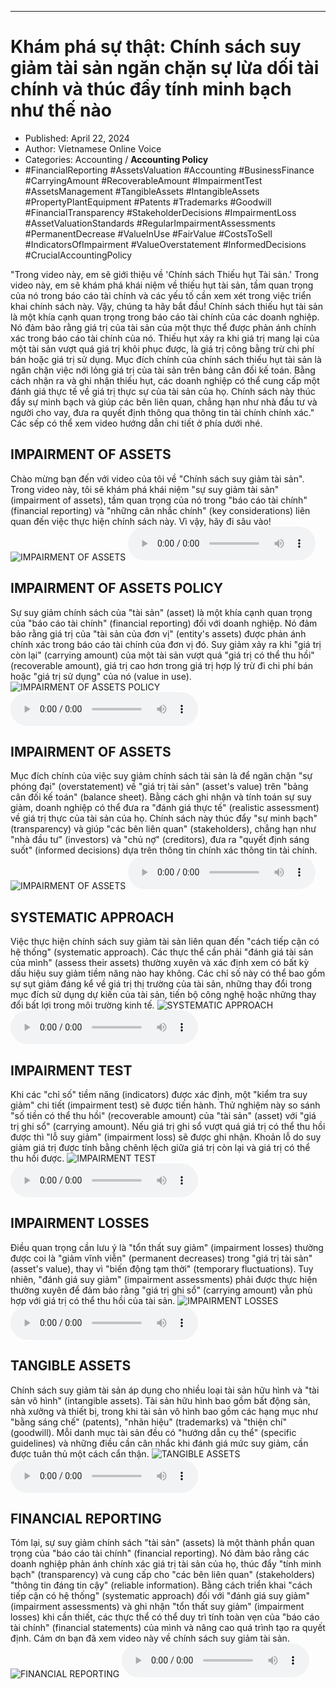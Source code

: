 
---

# Khám phá sự thật: Chính sách suy giảm tài sản ngăn chặn sự lừa dối tài chính và thúc đẩy tính minh bạch như thế nào

- Published: April 22, 2024
- Author: Vietnamese Online Voice
- Categories: Accounting / **Accounting Policy**
- #FinancialReporting #AssetsValuation #Accounting #BusinessFinance #CarryingAmount #RecoverableAmount #ImpairmentTest #AssetsManagement #TangibleAssets #IntangibleAssets #PropertyPlantEquipment #Patents #Trademarks #Goodwill #FinancialTransparency #StakeholderDecisions #ImpairmentLoss #AssetValuationStandards #RegularImpairmentAssessments #PermanentDecrease #ValueInUse #FairValue #CostsToSell #IndicatorsOfImpairment #ValueOverstatement #InformedDecisions #CrucialAccountingPolicy

"Trong video này, em sẽ giới thiệu về 'Chính sách Thiếu hụt Tài sản.' Trong video này, em sẽ khám phá khái niệm về thiếu hụt tài sản, tầm quan trọng của nó trong báo cáo tài chính và các yếu tố cần xem xét trong việc triển khai chính sách này. Vậy, chúng ta hãy bắt đầu! Chính sách thiếu hụt tài sản là một khía cạnh quan trọng trong báo cáo tài chính của các doanh nghiệp. Nó đảm bảo rằng giá trị của tài sản của một thực thể được phản ánh chính xác trong báo cáo tài chính của nó. Thiếu hụt xảy ra khi giá trị mang lại của một tài sản vượt quá giá trị khôi phục được, là giá trị công bằng trừ chi phí bán hoặc giá trị sử dụng. Mục đích chính của chính sách thiếu hụt tài sản là ngăn chặn việc nới lỏng giá trị của tài sản trên bảng cân đối kế toán. Bằng cách nhận ra và ghi nhận thiếu hụt, các doanh nghiệp có thể cung cấp một đánh giá thực tế về giá trị thực sự của tài sản của họ. Chính sách này thúc đẩy sự minh bạch và giúp các bên liên quan, chẳng hạn như nhà đầu tư và người cho vay, đưa ra quyết định thông qua thông tin tài chính chính xác." Các sếp có thể xem video hướng dẫn chi tiết ở phía dưới nhé.


## IMPAIRMENT OF ASSETS

Chào mừng bạn đến với video của tôi về "Chính sách suy giảm tài sản". Trong video này, tôi sẽ khám phá khái niệm "sự suy giảm tài sản" (impairment of assets), tầm quan trọng của nó trong "báo cáo tài chính" (financial reporting) và "những cân nhắc chính" (key considerations) liên quan đến việc thực hiện chính sách này. Vì vậy, hãy đi sâu vào!
![IMPAIRMENT OF ASSETS](https://http-archiver-apis-production-80.schnworks.com/storage/images/transitions/2024-04-22/transition-29354508509-Montserrat-Medium-4A148C.jpg)
<audio controls>
    <source src="https://http-archiver-apis-production-80.schnworks.com/storage/audio/file-3671671460.mp3" type="audio/mpeg">
</audio>



## IMPAIRMENT OF ASSETS POLICY

Sự suy giảm chính sách của "tài sản" (asset) là một khía cạnh quan trọng của "báo cáo tài chính" (financial reporting) đối với doanh nghiệp. Nó đảm bảo rằng giá trị của "tài sản của đơn vị" (entity's assets) được phản ánh chính xác trong báo cáo tài chính của đơn vị đó. Suy giảm xảy ra khi "giá trị còn lại" (carrying amount) của một tài sản vượt quá "giá trị có thể thu hồi" (recoverable amount), giá trị cao hơn trong giá trị hợp lý trừ đi chi phí bán hoặc "giá trị sử dụng" của nó (value in use).
![IMPAIRMENT OF ASSETS POLICY](https://http-archiver-apis-production-80.schnworks.com/storage/images/transitions/2024-04-22/transition--12103833660-Montserrat-ExtraBold-7B1FA2.jpg)
<audio controls>
    <source src="https://http-archiver-apis-production-80.schnworks.com/storage/audio/file-27374603194.mp3" type="audio/mpeg">
</audio>



## IMPAIRMENT OF ASSETS

Mục đích chính của việc suy giảm chính sách tài sản là để ngăn chặn "sự phóng đại" (overstatement) về "giá trị tài sản" (asset's value) trên "bảng cân đối kế toán" (balance sheet). Bằng cách ghi nhận và tính toán sự suy giảm, doanh nghiệp có thể đưa ra "đánh giá thực tế" (realistic assessment) về giá trị thực của tài sản của họ. Chính sách này thúc đẩy "sự minh bạch" (transparency) và giúp "các bên liên quan" (stakeholders), chẳng hạn như "nhà đầu tư" (investors) và "chủ nợ" (creditors), đưa ra "quyết định sáng suốt" (informed decisions) dựa trên thông tin chính xác thông tin tài chính.
![IMPAIRMENT OF ASSETS](https://http-archiver-apis-production-80.schnworks.com/storage/images/transitions/2024-04-22/transition--28105220917-Montserrat-Bold-880E4F.jpg)
<audio controls>
    <source src="https://http-archiver-apis-production-80.schnworks.com/storage/audio/file-638954704.mp3" type="audio/mpeg">
</audio>



## SYSTEMATIC APPROACH

Việc thực hiện chính sách suy giảm tài sản liên quan đến "cách tiếp cận có hệ thống" (systematic approach). Các thực thể cần phải "đánh giá tài sản của mình" (assess their assets) thường xuyên và xác định xem có bất kỳ dấu hiệu suy giảm tiềm năng nào hay không. Các chỉ số này có thể bao gồm sự sụt giảm đáng kể về giá trị thị trường của tài sản, những thay đổi trong mục đích sử dụng dự kiến ​​của tài sản, tiến bộ công nghệ hoặc những thay đổi bất lợi trong môi trường kinh tế.
![SYSTEMATIC APPROACH](https://http-archiver-apis-production-80.schnworks.com/storage/images/transitions/2024-04-22/transition--4147080096-Montserrat-Regular-9C27B0.jpg)
<audio controls>
    <source src="https://http-archiver-apis-production-80.schnworks.com/storage/audio/file-138877945.mp3" type="audio/mpeg">
</audio>



## IMPAIRMENT TEST

Khi các "chỉ số" tiềm năng (indicators) được xác định, một "kiểm tra suy giảm" chi tiết (impairment test) sẽ được tiến hành. Thử nghiệm này so sánh "số tiền có thể thu hồi" (recoverable amount) của "tài sản" (asset) với "giá trị ghi sổ" (carrying amount). Nếu giá trị ghi sổ vượt quá giá trị có thể thu hồi được thì "lỗ suy giảm" (impairment loss) sẽ được ghi nhận. Khoản lỗ do suy giảm giá trị được tính bằng chênh lệch giữa giá trị còn lại và giá trị có thể thu hồi được.
![IMPAIRMENT TEST](https://http-archiver-apis-production-80.schnworks.com/storage/images/transitions/2024-04-22/transition--34450345211-Montserrat-Bold-880E4F.jpg)
<audio controls>
    <source src="https://http-archiver-apis-production-80.schnworks.com/storage/audio/file-14670017875.mp3" type="audio/mpeg">
</audio>



## IMPAIRMENT LOSSES

Điều quan trọng cần lưu ý là "tổn thất suy giảm" (impairment losses) thường được coi là "giảm vĩnh viễn" (permanent decreases) trong "giá trị tài sản" (asset's value), thay vì "biến động tạm thời" (temporary fluctuations). Tuy nhiên, "đánh giá suy giảm" (impairment assessments) phải được thực hiện thường xuyên để đảm bảo rằng "giá trị ghi sổ" (carrying amount) vẫn phù hợp với giá trị có thể thu hồi của tài sản.
![IMPAIRMENT LOSSES](https://http-archiver-apis-production-80.schnworks.com/storage/images/transitions/2024-04-22/transition-45760199452-Montserrat-Medium-4A148C.jpg)
<audio controls>
    <source src="https://http-archiver-apis-production-80.schnworks.com/storage/audio/file-3591874983.mp3" type="audio/mpeg">
</audio>



## TANGIBLE ASSETS

Chính sách suy giảm tài sản áp dụng cho nhiều loại tài sản hữu hình và "tài sản vô hình" (intangible assets). Tài sản hữu hình bao gồm bất động sản, nhà xưởng và thiết bị, trong khi tài sản vô hình bao gồm các hạng mục như "bằng sáng chế" (patents), "nhãn hiệu" (trademarks) và "thiện chí" (goodwill). Mỗi danh mục tài sản đều có "hướng dẫn cụ thể" (specific guidelines) và những điều cần cân nhắc khi đánh giá mức suy giảm, cần được tuân thủ một cách cẩn thận.
![TANGIBLE ASSETS](https://http-archiver-apis-production-80.schnworks.com/storage/images/transitions/2024-04-22/transition--33346494858-Montserrat-Black-880E4F.jpg)
<audio controls>
    <source src="https://http-archiver-apis-production-80.schnworks.com/storage/audio/file-9634692875.mp3" type="audio/mpeg">
</audio>



## FINANCIAL REPORTING

Tóm lại, sự suy giảm chính sách "tài sản" (assets) là một thành phần quan trọng của "báo cáo tài chính" (financial reporting). Nó đảm bảo rằng các doanh nghiệp phản ánh chính xác giá trị tài sản của họ, thúc đẩy "tính minh bạch" (transparency) và cung cấp cho "các bên liên quan" (stakeholders) "thông tin đáng tin cậy" (reliable information). Bằng cách triển khai "cách tiếp cận có hệ thống" (systematic approach) đối với "đánh giá suy giảm" (impairment assessments) và ghi nhận "tổn thất suy giảm" (impairment losses) khi cần thiết, các thực thể có thể duy trì tính toàn vẹn của "báo cáo tài chính" (financial statements) của mình và nâng cao quá trình tạo ra quyết định. Cảm ơn bạn đã xem video này về chính sách suy giảm tài sản.
![FINANCIAL REPORTING](https://http-archiver-apis-production-80.schnworks.com/storage/images/transitions/2024-04-22/transition--5930502747-Montserrat-Medium-673AB7.jpg)
<audio controls>
    <source src="https://http-archiver-apis-production-80.schnworks.com/storage/audio/file-65402003469.mp3" type="audio/mpeg">
</audio>

